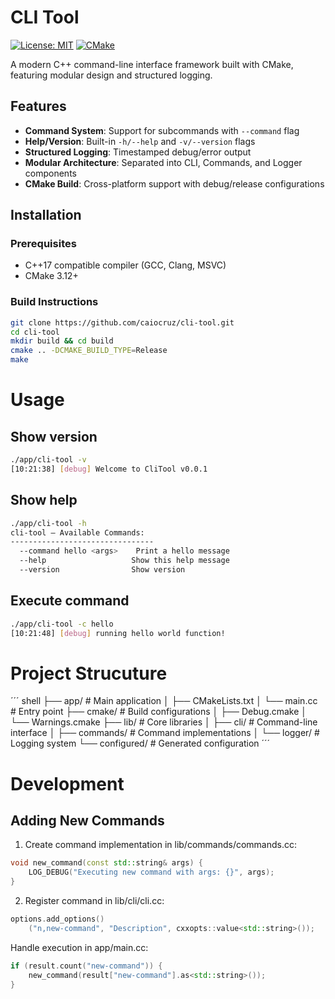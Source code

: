 

# CLI Tool

[![License: MIT](https://img.shields.io/badge/License-MIT-blue.svg)](LICENSE)
[![CMake](https://github.com/caiocruz/cli-tool/actions/workflows/cmake.yml/badge.svg)](https://github.com/caiocruz/cli-tool/actions/workflows/cmake.yml)

A modern C++ command-line interface framework built with CMake, featuring modular design and structured logging.

## Features

- **Command System**: Support for subcommands with `--command` flag
- **Help/Version**: Built-in `-h/--help` and `-v/--version` flags
- **Structured Logging**: Timestamped debug/error output
- **Modular Architecture**: Separated into CLI, Commands, and Logger components
- **CMake Build**: Cross-platform support with debug/release configurations

## Installation

### Prerequisites
- C++17 compatible compiler (GCC, Clang, MSVC)
- CMake 3.12+

### Build Instructions
```bash
git clone https://github.com/caiocruz/cli-tool.git
cd cli-tool
mkdir build && cd build
cmake .. -DCMAKE_BUILD_TYPE=Release
make
```

# Usage
## Show version
``` bash 
./app/cli-tool -v 
[10:21:38] [debug] Welcome to CliTool v0.0.1
```


## Show help
``` bash
./app/cli-tool -h
cli-tool — Available Commands:
--------------------------------
  --command hello <args>    Print a hello message
  --help                   Show this help message
  --version                Show version
```
## Execute command
``` bash 
./app/cli-tool -c hello
[10:21:48] [debug] running hello world function!
```
# Project Strucuture

´´´ shell
├── app/                  # Main application
│   ├── CMakeLists.txt
│   └── main.cc           # Entry point
├── cmake/                # Build configurations
│   ├── Debug.cmake
│   └── Warnings.cmake
├── lib/                  # Core libraries
│   ├── cli/              # Command-line interface
│   ├── commands/         # Command implementations
│   └── logger/           # Logging system
└── configured/           # Generated configuration
´´´ 

# Development

## Adding New Commands
1. Create command implementation in lib/commands/commands.cc:

``` c++
void new_command(const std::string& args) {
    LOG_DEBUG("Executing new command with args: {}", args);
}
```
2. Register command in lib/cli/cli.cc:

``` c++
options.add_options()
    ("n,new-command", "Description", cxxopts::value<std::string>());
```
Handle execution in app/main.cc:

``` c++
if (result.count("new-command")) {
    new_command(result["new-command"].as<std::string>());
}
``` 
